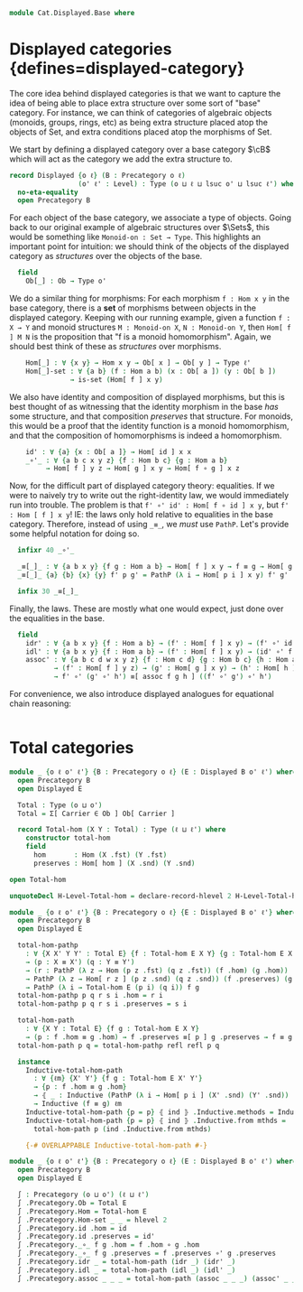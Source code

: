 <!--
```agda
open import 1Lab.Reflection.HLevel
open import 1Lab.Inductive
open import 1Lab.Path.IdentitySystem
open import 1Lab.HLevel.Closure
open import 1Lab.Reflection
open import 1Lab.HLevel
open import 1Lab.HLevel
open import 1Lab.Path
open import 1Lab.Type hiding (id ; _∘_)

open import Cat.Base
```
-->

```agda
module Cat.Displayed.Base where
```

# Displayed categories {defines=displayed-category}

The core idea behind displayed categories is that we want to capture the
idea of being able to place extra structure over some sort of "base"
category. For instance, we can think of categories of algebraic objects
(monoids, groups, rings, etc) as being extra structure placed atop the
objects of Set, and extra conditions placed atop the morphisms of Set.

We start by defining a displayed category over a base category $\cB$
which will act as the category we add the extra structure to.

```agda
record Displayed {o ℓ} (B : Precategory o ℓ)
                 (o' ℓ' : Level) : Type (o ⊔ ℓ ⊔ lsuc o' ⊔ lsuc ℓ') where
  no-eta-equality
  open Precategory B
```

For each object of the base category, we associate a type of objects.
Going back to our original example of algebraic structures over $\Sets$,
this would be something like `Monoid-on : Set → Type`. This highlights
an important point for intuition: we should think of the objects of the
displayed category as _structures_ over the objects of the base.

```agda
  field
    Ob[_] : Ob → Type o'
```

We do a similar thing for morphisms: For each morphism `f : Hom x y`
in the base category, there is a **set** of morphisms between objects
in the displayed category. Keeping with our running example, given a
function `f : X → Y` and monoid structures `M : Monoid-on X`,
`N : Monoid-on Y`, then `Hom[ f ] M N` is the proposition that "f is a
monoid homomorphism". Again, we should best think of these as
_structures_ over morphisms.

```agda
    Hom[_] : ∀ {x y} → Hom x y → Ob[ x ] → Ob[ y ] → Type ℓ'
    Hom[_]-set : ∀ {a b} (f : Hom a b) (x : Ob[ a ]) (y : Ob[ b ])
               → is-set (Hom[ f ] x y)
```

We also have identity and composition of displayed morphisms, but this
is best thought of as witnessing that the identity morphism in the base
_has_ some structure, and that composition _preserves_ that structure.
For monoids, this would be a proof that the identity function is a
monoid homomorphism, and that the composition of homomorphisms is
indeed a homomorphism.

```agda
    id' : ∀ {a} {x : Ob[ a ]} → Hom[ id ] x x
    _∘'_ : ∀ {a b c x y z} {f : Hom b c} {g : Hom a b}
         → Hom[ f ] y z → Hom[ g ] x y → Hom[ f ∘ g ] x z
```

Now, for the difficult part of displayed category theory: equalities.
If we were to naively try to write out the right-identity law, we would
immediately run into trouble. The problem is that
`f' ∘' id' : Hom[ f ∘ id ] x y`, but `f' : Hom [ f ] x y`! IE: the laws
only hold relative to equalities in the base category. Therefore, instead
of using `_≡_`, we _must_ use `PathP`. Let's provide some helpful
notation for doing so.

```agda
  infixr 40 _∘'_

  _≡[_]_ : ∀ {a b x y} {f g : Hom a b} → Hom[ f ] x y → f ≡ g → Hom[ g ] x y → Type ℓ'
  _≡[_]_ {a} {b} {x} {y} f' p g' = PathP (λ i → Hom[ p i ] x y) f' g'

  infix 30 _≡[_]_
```

Finally, the laws. These are mostly what one would expect, just done
over the equalities in the base.

```agda
  field
    idr' : ∀ {a b x y} {f : Hom a b} → (f' : Hom[ f ] x y) → (f' ∘' id') ≡[ idr f ] f'
    idl' : ∀ {a b x y} {f : Hom a b} → (f' : Hom[ f ] x y) → (id' ∘' f') ≡[ idl f ] f'
    assoc' : ∀ {a b c d w x y z} {f : Hom c d} {g : Hom b c} {h : Hom a b}
           → (f' : Hom[ f ] y z) → (g' : Hom[ g ] x y) → (h' : Hom[ h ] w x)
           → f' ∘' (g' ∘' h') ≡[ assoc f g h ] ((f' ∘' g') ∘' h')
```

For convenience, we also introduce displayed analogues for equational chain reasoning:

```agda
```

<!--
```agda
  hom[_] : ∀ {a b x y} {f g : Hom a b} → f ≡ g → Hom[ f ] x y → Hom[ g ] x y
  hom[ p ] f' = subst (λ h → Hom[ h ] _ _) p f'

  hom[_]⁻ : ∀ {a b x y} {f g : Hom a b} → g ≡ f → Hom[ f ] x y → Hom[ g ] x y
  hom[ p ]⁻ f' = hom[ sym p ] f'

  cast[]
    : ∀ {a b x y} {f g : Hom a b} {f' : Hom[ f ] x y} {g' : Hom[ g ] x y}
    → {p q : f ≡ g}
    → f' ≡[ p ] g'
    → f' ≡[ q ] g'
  cast[] {f = f} {g = g} {f' = f'} {g' = g'} {p = p} {q = q} r =
    coe0→1 (λ i → f' ≡[ Hom-set _ _ f g p q i ] g') r

```
-->

<!--
```agda
open hlevel-projection

private
  Hom[]-set
    : ∀ {o ℓ o' ℓ'} {B : Precategory o ℓ} (E : Displayed B o' ℓ') {x y} {f : B .Precategory.Hom x y} {x' y'}
    → is-set (E .Displayed.Hom[_] f x' y')
  Hom[]-set E = E .Displayed.Hom[_]-set _ _ _

instance
  Hom[]-hlevel-proj : hlevel-projection (quote Displayed.Hom[_])
  Hom[]-hlevel-proj .has-level   = quote Hom[]-set
  Hom[]-hlevel-proj .get-level _ = pure (lit (nat 2))
  Hom[]-hlevel-proj .get-argument (_ ∷ _ ∷ _ ∷ _ ∷ _ ∷ arg _ t ∷ _) =
    pure t
  {-# CATCHALL #-}
  Hom[]-hlevel-proj .get-argument _ =
    typeError []

module _ {o ℓ o' ℓ'} {B : Precategory o ℓ} {E : Displayed B o' ℓ'} where
  _ : ∀ {x y} {f : B .Precategory.Hom x y} {x' y'} → is-set (E .Displayed.Hom[_] f x' y')
  _ = hlevel 2
```
-->

# Total categories

```agda
module _ {o ℓ o' ℓ'} {B : Precategory o ℓ} (E : Displayed B o' ℓ') where
  open Precategory B
  open Displayed E

  Total : Type (o ⊔ o')
  Total = Σ[ Carrier ∈ Ob ] Ob[ Carrier ]

  record Total-hom (X Y : Total) : Type (ℓ ⊔ ℓ') where
    constructor total-hom
    field
      hom       : Hom (X .fst) (Y .fst)
      preserves : Hom[ hom ] (X .snd) (Y .snd)

open Total-hom

unquoteDecl H-Level-Total-hom = declare-record-hlevel 2 H-Level-Total-hom (quote Total-hom)

module _ {o ℓ o' ℓ'} {B : Precategory o ℓ} {E : Displayed B o' ℓ'} where
  open Precategory B
  open Displayed E

  total-hom-pathp
    : ∀ {X X' Y Y' : Total E} {f : Total-hom E X Y} {g : Total-hom E X' Y'}
    → (p : X ≡ X') (q : Y ≡ Y')
    → (r : PathP (λ z → Hom (p z .fst) (q z .fst)) (f .hom) (g .hom))
    → PathP (λ z → Hom[ r z ] (p z .snd) (q z .snd)) (f .preserves) (g .preserves)
    → PathP (λ i → Total-hom E (p i) (q i)) f g
  total-hom-pathp p q r s i .hom = r i
  total-hom-pathp p q r s i .preserves = s i

  total-hom-path
    : ∀ {X Y : Total E} {f g : Total-hom E X Y}
    → (p : f .hom ≡ g .hom) → f .preserves ≡[ p ] g .preserves → f ≡ g
  total-hom-path p q = total-hom-pathp refl refl p q

  instance
    Inductive-total-hom-path
      : ∀ {ℓm} {X' Y'} {f g : Total-hom E X' Y'}
      → {p : f .hom ≡ g .hom}
      → ⦃ _ : Inductive (PathP (λ i → Hom[ p i ] (X' .snd) (Y' .snd)) (f .preserves) (g .preserves)) ℓm ⦄
      → Inductive (f ≡ g) ℓm
    Inductive-total-hom-path {p = p} ⦃ ind ⦄ .Inductive.methods = Inductive.methods ind
    Inductive-total-hom-path {p = p} ⦃ ind ⦄ .Inductive.from mthds =
      total-hom-path p (ind .Inductive.from mthds)

    {-# OVERLAPPABLE Inductive-total-hom-path #-}

module _ {o ℓ o' ℓ'} {B : Precategory o ℓ} (E : Displayed B o' ℓ') where
  open Precategory B
  open Displayed E

  ∫ : Precategory (o ⊔ o') (ℓ ⊔ ℓ')
  ∫ .Precategory.Ob = Total E
  ∫ .Precategory.Hom = Total-hom E
  ∫ .Precategory.Hom-set _ _ = hlevel 2
  ∫ .Precategory.id .hom = id
  ∫ .Precategory.id .preserves = id'
  ∫ .Precategory._∘_ f g .hom = f .hom ∘ g .hom
  ∫ .Precategory._∘_ f g .preserves = f .preserves ∘' g .preserves
  ∫ .Precategory.idr _ = total-hom-path (idr _) (idr' _)
  ∫ .Precategory.idl _ = total-hom-path (idl _) (idl' _)
  ∫ .Precategory.assoc _ _ _ = total-hom-path (assoc _ _ _) (assoc' _ _ _)
```
